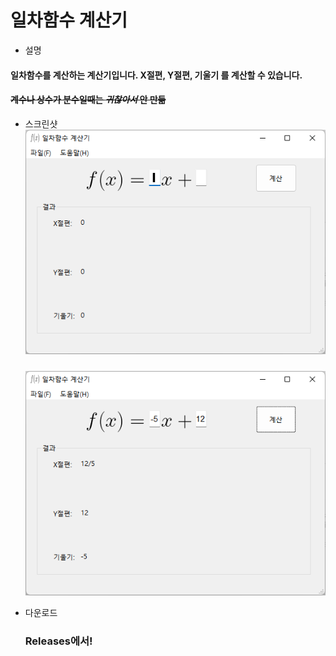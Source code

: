 # 일차함수 계산기
 * 설명
  #### 일차함수를 계산하는 계산기입니다. X절편, Y절편, 기울기 를 계산할 수 있습니다. 
  #### ~~계수나 상수가 분수일때는 *귀찮아서* 안 만듦~~
  
 * 스크린샷
   ![Image of this Program_1](https://github.com/steamkbg0506/steamkbg0506/blob/main/scr_img1.png)
   #####
   ![Image of this Program_2](https://github.com/steamkbg0506/steamkbg0506/blob/main/scr_img2.png)
   
  * 다운로드
    ### Releases에서!
